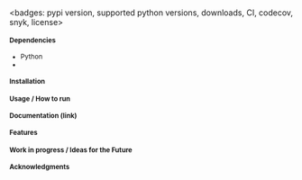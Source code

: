# <Project Name>
<badges: pypi version, supported python versions, downloads, CI, codecov, snyk, license>

<small one line description of the project>

#### Dependencies
* Python <version>
* <other libraries>

#### Installation

#### Usage / How to run
<give code examples>

#### Documentation (link)

#### Features

#### Work in progress / Ideas for the Future
<list whats is being worked on or ideas>

#### Acknowledgments
